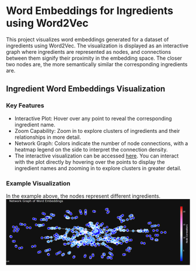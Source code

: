 # Word Embeddings for Ingredients using Word2Vec
This project visualizes word embeddings generated for a dataset of ingredients using Word2Vec. The visualization is displayed as an interactive graph where ingredients are represented as nodes, and connections between them signify their proximity in the embedding space. The closer two nodes are, the more semantically similar the corresponding ingredients are.

## Ingredient Word Embeddings Visualization
### Key Features
 * Interactive Plot: Hover over any point to reveal the corresponding ingredient name.
 * Zoom Capability: Zoom in to explore clusters of ingredients and their relationships in more detail.
 * Network Graph: Colors indicate the number of node connections, with a heatmap legend on the side to interpret the connection density.
 * The interactive visualization can be accessed [here](https://seddik-turki.github.io/Word-Embeddings-for-Ingredients-using-Word2Vec/Word%20Embedding%20Plot.html). You can interact with the plot directly by hovering over the points to display the ingredient names and zooming in to explore clusters in greater detail.

### Example Visualization

In the example above, the nodes represent different ingredients.
![Ingredients](images/ingredients.png)
